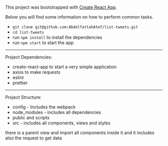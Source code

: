 This project was bootstrapped with [Create React App](https://github.com/facebookincubator/create-react-app).

Below you will find some information on how to perform common tasks.

- `git clone git@github.com:AbdelfattahAtef/list-tweets.git`
- `cd list-tweets`
- run `npm install` to install the dependencies
- run `npm start` to start the app

******************************************************************************************************

Project Dependencies:

- create-react-app to start a very simple application
- axios to make requests
- eslint
- prettier

******************************************************************************************************

Project Structure:

- config - Includes the webpack
- node_modules - includes all dependencies
- public and scripts
- src - includes all components, views and styles

there is a parent view and import all components inside it and it includes also the request to get data
